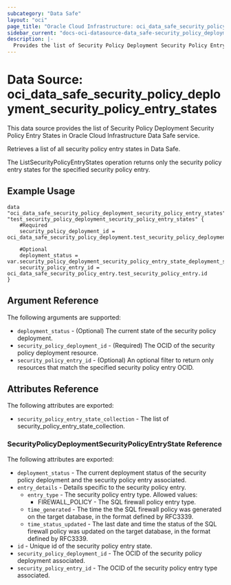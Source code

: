 ```yaml
---
subcategory: "Data Safe"
layout: "oci"
page_title: "Oracle Cloud Infrastructure: oci_data_safe_security_policy_deployment_security_policy_entry_states"
sidebar_current: "docs-oci-datasource-data_safe-security_policy_deployment_security_policy_entry_states"
description: |-
  Provides the list of Security Policy Deployment Security Policy Entry States in Oracle Cloud Infrastructure Data Safe service
---
```


# Data Source: oci_data_safe_security_policy_deployment_security_policy_entry_states
This data source provides the list of Security Policy Deployment Security Policy Entry States in Oracle Cloud Infrastructure Data Safe service.

Retrieves a list of all security policy entry states in Data Safe.

The ListSecurityPolicyEntryStates operation returns only the security policy entry states for the specified security policy entry.


## Example Usage

```hcl
data "oci_data_safe_security_policy_deployment_security_policy_entry_states" "test_security_policy_deployment_security_policy_entry_states" {
	#Required
	security_policy_deployment_id = oci_data_safe_security_policy_deployment.test_security_policy_deployment.id

	#Optional
	deployment_status = var.security_policy_deployment_security_policy_entry_state_deployment_status
	security_policy_entry_id = oci_data_safe_security_policy_entry.test_security_policy_entry.id
}
```

## Argument Reference

The following arguments are supported:

* `deployment_status` - (Optional) The current state of the security policy deployment.
* `security_policy_deployment_id` - (Required) The OCID of the security policy deployment resource.
* `security_policy_entry_id` - (Optional) An optional filter to return only resources that match the specified security policy entry OCID.


## Attributes Reference

The following attributes are exported:

* `security_policy_entry_state_collection` - The list of security_policy_entry_state_collection.

### SecurityPolicyDeploymentSecurityPolicyEntryState Reference

The following attributes are exported:

* `deployment_status` - The current deployment status of the security policy deployment and the security policy entry associated.
* `entry_details` - Details specific to the security policy entry.
	* `entry_type` - The security policy entry type. Allowed values:
		* FIREWALL_POLICY - The SQL firewall policy entry type. 
	* `time_generated` - The time the the SQL firewall policy was generated on the target database, in the format defined by RFC3339.
	* `time_status_updated` - The last date and time the status of the SQL firewall policy was updated on the target database, in the format defined by RFC3339.
* `id` - Unique id of the security policy entry state.
* `security_policy_deployment_id` - The OCID of the security policy deployment associated.
* `security_policy_entry_id` - The OCID of the security policy entry type associated.

